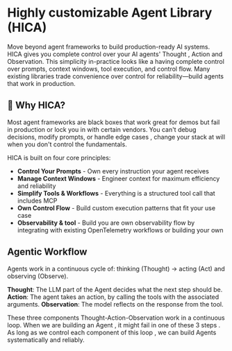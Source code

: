 # Highly customizable Agent Library (HICA)

Move beyond agent frameworks to build production-ready AI systems.
HICA gives you complete control over your AI agents' Thought , Action and Observation. This simplicity in-practice looks like a having complete control over prompts, context windows, tool execution, and control flow. Many existing libraries trade convenience over control for reliability—build agents that work in production.

## 🎯 Why HICA?

Most agent frameworks are black boxes that work great for demos but fail in production or lock you in with certain vendors. You can't debug decisions, modify prompts, or handle edge cases , change your stack at will when you don't control the fundamentals.

HICA is built on four core principles:

- **Control Your Prompts** - Own every instruction your agent receives
- **Manage Context Windows** - Engineer context for maximum efficiency and reliability  
- **Simplify Tools & Workflows** - Everything is a structured tool call that includes MCP 
- **Own Control Flow** - Build custom execution patterns that fit your use case
- **Observability & tool** - Build you are own observability flow by integrating with existing OpenTelemetry workflows or building your own

## Agentic Workflow
Agents work in a continuous cycle of: thinking (Thought) → acting (Act) and observing (Observe).

**Thought**: The LLM part of the Agent decides what the next step should be.
**Action**: The agent takes an action, by calling the tools with the associated arguments.
**Observation**: The model reflects on the response from the tool.

These three components Thought-Action-Observation work in a continuous loop. When we are building an Agent , it might fail in one of these 3 steps .
As long as we control each component of this loop , we can build Agents systematically and reliably.



